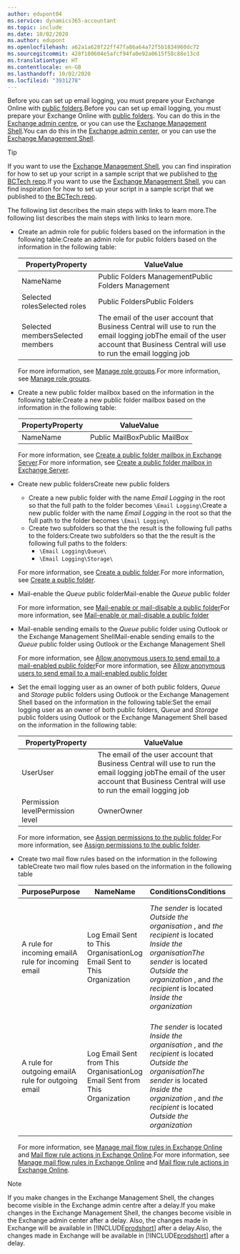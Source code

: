 ```yaml
---
author: edupont04
ms.service: dynamics365-accountant
ms.topic: include
ms.date: 10/02/2020
ms.author: edupont
ms.openlocfilehash: a62a1a628f22ff47fa86a64a72f5b1834960dc72
ms.sourcegitcommit: 428f180604e5afcf94fa0e92a0615f58c88e13cd
ms.translationtype: HT
ms.contentlocale: en-GB
ms.lasthandoff: 10/02/2020
ms.locfileid: "3931278"
---
```

<span data-ttu-id="ccfbf-101">Before you can set up email logging, you must prepare your Exchange Online with [public folders](/exchange/collaboration/public-folders/public-folders?view=exchserver-2019&preserve-view=true ).</span><span class="sxs-lookup"><span data-stu-id="ccfbf-101">Before you can set up email logging, you must prepare your Exchange Online with [public folders](/exchange/collaboration/public-folders/public-folders?view=exchserver-2019&preserve-view=true ).</span></span> <span data-ttu-id="ccfbf-102">You can do this in the [Exchange admin centre](/Exchange/architecture/client-access/exchange-admin-center?view=exchserver-2019&preserve-view=true ), or you can use the [Exchange Management Shell](/powershell/exchange/exchange-management-shell?view=exchange-ps&preserve-view=true ).</span><span class="sxs-lookup"><span data-stu-id="ccfbf-102">You can do this in the [Exchange admin center](/Exchange/architecture/client-access/exchange-admin-center?view=exchserver-2019&preserve-view=true ), or you can use the [Exchange Management Shell](/powershell/exchange/exchange-management-shell?view=exchange-ps&preserve-view=true ).</span></span>  

> [!TIP]
> <span data-ttu-id="ccfbf-103">If you want to use the [Exchange Management Shell](/powershell/exchange/exchange-management-shell?view=exchange-ps&preserve-view=true ), you can find inspiration for how to set up your script in a sample script that we published to [the BCTech repo](https://github.com/microsoft/BCTech/tree/master/samples/EmailLogging).</span><span class="sxs-lookup"><span data-stu-id="ccfbf-103">If you want to use the [Exchange Management Shell](/powershell/exchange/exchange-management-shell?view=exchange-ps&preserve-view=true ), you can find inspiration for how to set up your script in a sample script that we published to [the BCTech repo](https://github.com/microsoft/BCTech/tree/master/samples/EmailLogging).</span></span>

<span data-ttu-id="ccfbf-104">The following list describes the main steps with links to learn more.</span><span class="sxs-lookup"><span data-stu-id="ccfbf-104">The following list describes the main steps with links to learn more.</span></span>  

- <span data-ttu-id="ccfbf-105">Create an admin role for public folders based on the information in the following table:</span><span class="sxs-lookup"><span data-stu-id="ccfbf-105">Create an admin role for public folders based on the information in the following table:</span></span>

  |<span data-ttu-id="ccfbf-106">Property</span><span class="sxs-lookup"><span data-stu-id="ccfbf-106">Property</span></span>        |<span data-ttu-id="ccfbf-107">Value</span><span class="sxs-lookup"><span data-stu-id="ccfbf-107">Value</span></span>                     |
  |----------------|--------------------------|
  |<span data-ttu-id="ccfbf-108">Name</span><span class="sxs-lookup"><span data-stu-id="ccfbf-108">Name</span></span>            |<span data-ttu-id="ccfbf-109">Public Folders Management</span><span class="sxs-lookup"><span data-stu-id="ccfbf-109">Public Folders Management</span></span> |
  |<span data-ttu-id="ccfbf-110">Selected roles</span><span class="sxs-lookup"><span data-stu-id="ccfbf-110">Selected roles</span></span>  |<span data-ttu-id="ccfbf-111">Public Folders</span><span class="sxs-lookup"><span data-stu-id="ccfbf-111">Public Folders</span></span>            |
  |<span data-ttu-id="ccfbf-112">Selected members</span><span class="sxs-lookup"><span data-stu-id="ccfbf-112">Selected members</span></span>|<span data-ttu-id="ccfbf-113">The email of the user account that Business Central will use to run the email logging job</span><span class="sxs-lookup"><span data-stu-id="ccfbf-113">The email of the user account that Business Central will use to run the email logging job</span></span>|

  <span data-ttu-id="ccfbf-114">For more information, see [Manage role groups](/exchange/permissions/role-groups?view=exchserver-2019&preserve-view=true).</span><span class="sxs-lookup"><span data-stu-id="ccfbf-114">For more information, see [Manage role groups](/exchange/permissions/role-groups?view=exchserver-2019&preserve-view=true).</span></span>

- <span data-ttu-id="ccfbf-115">Create a new public folder mailbox based on the information in the following table:</span><span class="sxs-lookup"><span data-stu-id="ccfbf-115">Create a new public folder mailbox based on the information in the following table:</span></span>

  |<span data-ttu-id="ccfbf-116">Property</span><span class="sxs-lookup"><span data-stu-id="ccfbf-116">Property</span></span>        |<span data-ttu-id="ccfbf-117">Value</span><span class="sxs-lookup"><span data-stu-id="ccfbf-117">Value</span></span>                     |
  |----------------|--------------------------|
  |<span data-ttu-id="ccfbf-118">Name</span><span class="sxs-lookup"><span data-stu-id="ccfbf-118">Name</span></span>            |<span data-ttu-id="ccfbf-119">Public MailBox</span><span class="sxs-lookup"><span data-stu-id="ccfbf-119">Public MailBox</span></span>            |

  <span data-ttu-id="ccfbf-120">For more information, see [Create a public folder mailbox in Exchange Server](/exchange/collaboration/public-folders/create-public-folder-mailboxes).</span><span class="sxs-lookup"><span data-stu-id="ccfbf-120">For more information, see [Create a public folder mailbox in Exchange Server](/exchange/collaboration/public-folders/create-public-folder-mailboxes).</span></span>  

- <span data-ttu-id="ccfbf-121">Create new public folders</span><span class="sxs-lookup"><span data-stu-id="ccfbf-121">Create new public folders</span></span>

  - <span data-ttu-id="ccfbf-122">Create a new public folder with the name *Email Logging* in the root so that the full path to the folder becomes ```\Email Logging\```</span><span class="sxs-lookup"><span data-stu-id="ccfbf-122">Create a new public folder with the name *Email Logging* in the root so that the full path to the folder becomes ```\Email Logging\```</span></span>
  - <span data-ttu-id="ccfbf-123">Create two subfolders so that the the result is the following full paths to the folders:</span><span class="sxs-lookup"><span data-stu-id="ccfbf-123">Create two subfolders so that the the result is the following full paths to the folders:</span></span>
    - ```\Email Logging\Queue\```
    - ```\Email Logging\Storage\```

  <span data-ttu-id="ccfbf-124">For more information, see [Create a public folder](/exchange/collaboration/public-folders/create-public-folders?view=exchserver-2019&preserve-view=true).</span><span class="sxs-lookup"><span data-stu-id="ccfbf-124">For more information, see [Create a public folder](/exchange/collaboration/public-folders/create-public-folders?view=exchserver-2019&preserve-view=true).</span></span>

- <span data-ttu-id="ccfbf-125">Mail-enable the *Queue* public folder</span><span class="sxs-lookup"><span data-stu-id="ccfbf-125">Mail-enable the *Queue* public folder</span></span>

  <span data-ttu-id="ccfbf-126">For more information, see [Mail-enable or mail-disable a public folder](/exchange/collaboration/public-folders/mail-enable-or-disable?view=exchserver-2019&preserve-view=true)</span><span class="sxs-lookup"><span data-stu-id="ccfbf-126">For more information, see [Mail-enable or mail-disable a public folder](/exchange/collaboration/public-folders/mail-enable-or-disable?view=exchserver-2019&preserve-view=true)</span></span>

- <span data-ttu-id="ccfbf-127">Mail-enable sending emails to the *Queue* public folder using Outlook or the Exchange Management Shell</span><span class="sxs-lookup"><span data-stu-id="ccfbf-127">Mail-enable sending emails to the *Queue* public folder using Outlook or the Exchange Management Shell</span></span>

  <span data-ttu-id="ccfbf-128">For more information, see [Allow anonymous users to send email to a mail-enabled public folder](/exchange/collaboration/public-folders/mail-enable-or-disable#allow-anonymous-users-to-send-email-to-a-mail-enabled-public-folder?view=exchserver-2019&preserve-view=true)</span><span class="sxs-lookup"><span data-stu-id="ccfbf-128">For more information, see [Allow anonymous users to send email to a mail-enabled public folder](/exchange/collaboration/public-folders/mail-enable-or-disable#allow-anonymous-users-to-send-email-to-a-mail-enabled-public-folder?view=exchserver-2019&preserve-view=true)</span></span>

- <span data-ttu-id="ccfbf-129">Set the email logging user as an owner of both public folders, *Queue* and *Storage* public folders  using Outlook or the Exchange Management Shell based on the information in the following table:</span><span class="sxs-lookup"><span data-stu-id="ccfbf-129">Set the email logging user as an owner of both public folders, *Queue* and *Storage* public folders  using Outlook or the Exchange Management Shell based on the information in the following table:</span></span>

  |<span data-ttu-id="ccfbf-130">Property</span><span class="sxs-lookup"><span data-stu-id="ccfbf-130">Property</span></span>        |<span data-ttu-id="ccfbf-131">Value</span><span class="sxs-lookup"><span data-stu-id="ccfbf-131">Value</span></span>                     |
  |----------------|--------------------------|
  |<span data-ttu-id="ccfbf-132">User</span><span class="sxs-lookup"><span data-stu-id="ccfbf-132">User</span></span>            |<span data-ttu-id="ccfbf-133">The email of the user account that Business Central will use to run the email logging job</span><span class="sxs-lookup"><span data-stu-id="ccfbf-133">The email of the user account that Business Central will use to run the email logging job</span></span>|
  |<span data-ttu-id="ccfbf-134">Permission level</span><span class="sxs-lookup"><span data-stu-id="ccfbf-134">Permission level</span></span>|<span data-ttu-id="ccfbf-135">Owner</span><span class="sxs-lookup"><span data-stu-id="ccfbf-135">Owner</span></span>                     |

  <span data-ttu-id="ccfbf-136">For more information, see [Assign permissions to the public folder](/exchange/collaboration-exo/public-folders/set-up-public-folders#step-3-assign-permissions-to-the-public-folder).</span><span class="sxs-lookup"><span data-stu-id="ccfbf-136">For more information, see [Assign permissions to the public folder](/exchange/collaboration-exo/public-folders/set-up-public-folders#step-3-assign-permissions-to-the-public-folder).</span></span>

- <span data-ttu-id="ccfbf-137">Create two mail flow rules based on the information in the following table</span><span class="sxs-lookup"><span data-stu-id="ccfbf-137">Create two mail flow rules based on the information in the following table</span></span>

  |<span data-ttu-id="ccfbf-138">Purpose</span><span class="sxs-lookup"><span data-stu-id="ccfbf-138">Purpose</span></span>  |<span data-ttu-id="ccfbf-139">Name</span><span class="sxs-lookup"><span data-stu-id="ccfbf-139">Name</span></span> |<span data-ttu-id="ccfbf-140">Conditions</span><span class="sxs-lookup"><span data-stu-id="ccfbf-140">Conditions</span></span>                        |<span data-ttu-id="ccfbf-141">Action</span><span class="sxs-lookup"><span data-stu-id="ccfbf-141">Action</span></span>                                       |
  |---------|-----|----------------------------------|---------------------------------------------|
  |<span data-ttu-id="ccfbf-142">A rule for incoming email</span><span class="sxs-lookup"><span data-stu-id="ccfbf-142">A rule for incoming email</span></span> |<span data-ttu-id="ccfbf-143">Log Email Sent to This Organisation</span><span class="sxs-lookup"><span data-stu-id="ccfbf-143">Log Email Sent to This Organization</span></span>|<span data-ttu-id="ccfbf-144">*The sender* is located *Outside the organisation* , and *the recipient* is located *Inside the organisation*</span><span class="sxs-lookup"><span data-stu-id="ccfbf-144">*The sender* is located *Outside the organization* , and *the recipient* is located *Inside the organization*</span></span>|<span data-ttu-id="ccfbf-145">BCC the email account that is specified for the *Queue* public folder</span><span class="sxs-lookup"><span data-stu-id="ccfbf-145">BCC the email account that is specified for the *Queue* public folder</span></span>|
  |<span data-ttu-id="ccfbf-146">A rule for outgoing email</span><span class="sxs-lookup"><span data-stu-id="ccfbf-146">A rule for outgoing email</span></span> | <span data-ttu-id="ccfbf-147">Log Email Sent from This Organisation</span><span class="sxs-lookup"><span data-stu-id="ccfbf-147">Log Email Sent from This Organization</span></span> |<span data-ttu-id="ccfbf-148">*The sender* is located *Inside the organisation* , and *the recipient* is located *Outside the organisation*</span><span class="sxs-lookup"><span data-stu-id="ccfbf-148">*The sender* is located *Inside the organization* , and *the recipient* is located *Outside the organization*</span></span>|<span data-ttu-id="ccfbf-149">BCC the email account that is specified for the *Queue* public folder</span><span class="sxs-lookup"><span data-stu-id="ccfbf-149">BCC the email account that is specified for the *Queue* public folder</span></span>|
  
  <span data-ttu-id="ccfbf-150">For more information, see [Manage mail flow rules in Exchange Online](/exchange/security-and-compliance/mail-flow-rules/manage-mail-flow-rules) and [Mail flow rule actions in Exchange Online](/exchange/security-and-compliance/mail-flow-rules/mail-flow-rule-actions).</span><span class="sxs-lookup"><span data-stu-id="ccfbf-150">For more information, see [Manage mail flow rules in Exchange Online](/exchange/security-and-compliance/mail-flow-rules/manage-mail-flow-rules) and [Mail flow rule actions in Exchange Online](/exchange/security-and-compliance/mail-flow-rules/mail-flow-rule-actions).</span></span>

> [!NOTE]
> <span data-ttu-id="ccfbf-151">If you make changes in the Exchange Management Shell, the changes become visible in the Exchange admin centre after a delay.</span><span class="sxs-lookup"><span data-stu-id="ccfbf-151">If you make changes in the Exchange Management Shell, the changes become visible in the Exchange admin center after a delay.</span></span> <span data-ttu-id="ccfbf-152">Also, the changes made in Exchange will be available in [!INCLUDE[prodshort](prodshort.md)] after a delay.</span><span class="sxs-lookup"><span data-stu-id="ccfbf-152">Also, the changes made in Exchange will be available in [!INCLUDE[prodshort](prodshort.md)] after a delay.</span></span>
